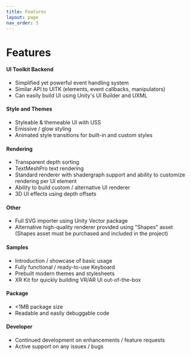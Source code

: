 ```yaml
---
title: Features
layout: page
nav_order: 3
---
```


# Features

#### UI Toolkit Backend
- Simplified yet powerful event handling system
- Similar API to UITK (elements, event callbacks, manipulators)
- Can easily build UI using Unity's UI Builder and UXML

#### Style and Themes
- Styleable & themeable UI with USS
- Emissive / glow styling
- Animated style transitions for built-in and custom styles

#### Rendering
- Transparent depth sorting
- TextMeshPro text rendering
- Standard renderer with shadergraph support and ability to customize rendering per UI element
- Ability to build custom / alternative UI renderer
- 3D UI effects using depth offsets

#### Other
- Full SVG importer using Unity Vector package
- Alternative high-quality renderer provided using "Shapes" asset (Shapes asset must be purchased and included in the project)

#### Samples
- Introduction / showcase of basic usage
- Fully functional / ready-to-use Keyboard
- Prebuilt modern themes and stylesheets
- XR Kit for quickly building VR/AR UI out-of-the-box

#### Package
- <1MB package size
- Readable and easily debuggable code

#### Developer
- Continued development on enhancements / feature requests
- Active support on any issues / bugs

